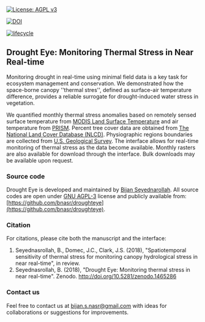 [![License: AGPL v3](https://img.shields.io/badge/License-AGPL%20v3-blue.svg)](https://www.gnu.org/licenses/agpl-3.0) 

[![DOI](https://zenodo.org/badge/DOI/10.5281/zenodo.1465286.svg)](https://doi.org/10.5281/zenodo.1465286)

[![lifecycle](https://img.shields.io/badge/lifecycle-stable-brightgreen.svg)](https://www.tidyverse.org/lifecycle/#stable) 

## Drought Eye: Monitoring Thermal Stress in Near Real-time

Monitoring drought in real-time using minimal field data is a key task for ecosystem management and conservation. We demonstrated how the space-borne canopy ''thermal stres'', defined as surface-air temperature difference, provides a reliable surrogate for drought-induced water stress in vegetation.

We quantified monthly thermal stress anomalies based on remotely sensed surface temperature from [MODIS Land Surface Temperature](https://modis.gsfc.nasa.gov/data/dataprod/mod11.php) and air temperature from [PRISM](http://www.prism.oregonstate.edu/). Percent tree cover data are obtained from [The National Land Cover Database (NLCD)](https://catalog.data.gov/dataset/national-land-cover-database-nlcd-land-cover-collection). Physiographic regions boundaries are collected from [U.S. Geological Survey](https://catalog.data.gov/dataset/physiographic-divisions-of-the-conterminous-u-s). The interface allows for real-time monitoring of thermal stress as the data become available. Monthly rasters are also available for download through the interface. Bulk downloads may be available upon request.

### Source code

Drought Eye is developed and maintained by [Bijan Seyednarollah](https://bnasr.github.io). All source codes are open under [GNU AGPL-3](https://www.gnu.org/licenses/agpl-3.0.en.html) license and publicly available from: [https://github.com/bnasr/droughteye](https://github.com/bnasr/droughteye).

### Citation

For citations, please cite both the manuscript and the interface:

1.  Seyednasrollah, B., Domec, J.C., Clark, J.S. (2018), "Spatiotemporal sensitivity of thermal stress for monitoring canopy hydrological stress in near real-time", in review.
2.  Seyednasrollah, B. (2018), "Drought Eye: Monitoring thermal stress in near real-time". Zenodo. http://doi.org/10.5281/zenodo.1465286

### Contact us

Feel free to contact us at [bijan.s.nasr@gmail.com](<mailto:bijan.s.nasr@gmail.com?Subject=Drought Eye>) with ideas for collaborations or suggestions for improvements.
